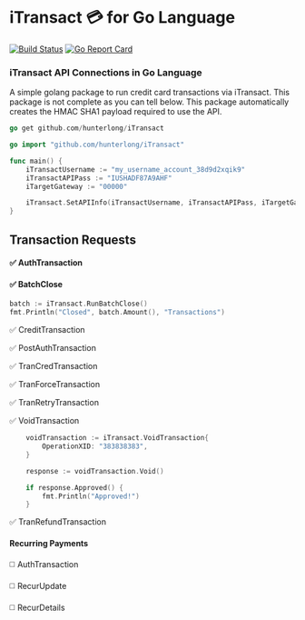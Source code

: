# iTransact :credit_card: for Go Language
[![Build Status](https://travis-ci.org/hunterlong/iTransact.svg?branch=master)](https://travis-ci.org/hunterlong/iTransact) [![Go Report Card](https://goreportcard.com/badge/github.com/hunterlong/iTransact)](https://goreportcard.com/report/github.com/hunterlong/iTransact)
### iTransact API Connections in Go Language
A simple golang package to run credit card transactions via iTransact. This package is not complete as you can tell below.
This package automatically creates the HMAC SHA1 payload required to use the API.

```go
go get github.com/hunterlong/iTransact
```

```go
go import "github.com/hunterlong/iTransact"

func main() {
    iTransactUsername := "my_username_account_38d9d2xqik9"
    iTransactAPIPass := "IUSHADF87A9AHF"
    iTargetGateway := "00000"

    iTransact.SetAPIInfo(iTransactUsername, iTransactAPIPass, iTargetGateway, "test")
}
```

## Transaction Requests

#### :white_check_mark: AuthTransaction

#### :white_check_mark: BatchClose
```go
batch := iTransact.RunBatchClose()
fmt.Println("Closed", batch.Amount(), "Transactions")
```

:white_check_mark: CreditTransaction

:white_check_mark: PostAuthTransaction

:white_check_mark: TranCredTransaction

:white_check_mark: TranForceTransaction

:white_check_mark: TranRetryTransaction

:white_check_mark: VoidTransaction
``` go
    voidTransaction := iTransact.VoidTransaction{
		OperationXID: "383838383",
	}

	response := voidTransaction.Void()

	if response.Approved() {
	    fmt.Println("Approved!")
	}
```

:white_check_mark: TranRefundTransaction

#### Recurring Payments
:white_medium_square: AuthTransaction

:white_medium_square: RecurUpdate

:white_medium_square: RecurDetails

